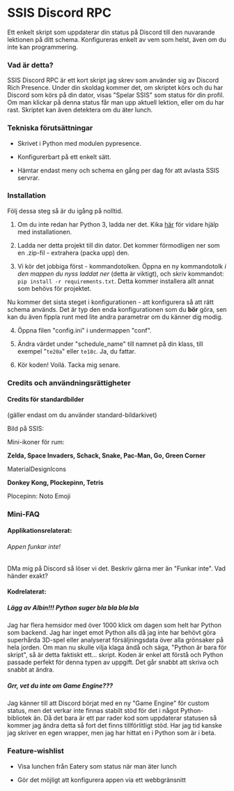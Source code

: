 # SSIS Discord RPC

Ett enkelt skript som uppdaterar din status på Discord till den nuvarande lektionen på ditt schema. Konfigureras enkelt av vem som helst, även om du inte kan programmering.


### Vad är detta?

SSIS Discord RPC är ett kort skript jag skrev som använder sig av Discord Rich Presence. Under din skoldag kommer det, om skriptet körs och du har Discord som körs på din dator, visas "Spelar SSIS" som status för din profil. Om man klickar på denna status får man upp aktuell lektion, eller om du
har rast. Skriptet kan även detektera om du äter lunch.

### Tekniska förutsättningar

- Skrivet i Python med modulen pypresence. 

- Konfigurerbart på ett enkelt sätt.

- Hämtar endast meny och schema en gång per dag för att avlasta SSIS servrar.

### Installation

Följ dessa steg så är du igång på nolltid.

1. Om du inte redan har Python 3, ladda ner det. Kika [här](https://realpython.com/installing-python/)  för vidare hjälp med installationen.

2. Ladda ner detta projekt till din dator. Det kommer förmodligen ner som en .zip-fil - extrahera (packa upp) den.

3. Vi kör det jobbiga först - kommandotolken. Öppna en ny kommandotolk *i den mappen du nyss laddat ner* (detta är viktigt),
och skriv kommandot: `pip install -r requirements.txt`. Detta kommer installera allt annat som behövs för projektet.

Nu kommer det sista steget i konfigurationen - att konfigurera så att rätt schema används. Det är typ den enda konfigurationen som du **bör** göra,
sen kan du även fippla runt med lite andra parametrar om du känner dig modig. 

4. Öppna filen "config.ini" i undermappen "conf".

5. Ändra värdet under "schedule_name" till namnet på din klass, till exempel "`te20a`" eller `te18c`. Ja, du fattar.

6. Kör koden! Voilá. Tacka mig senare.

### Credits och användningsrättigheter

#### Credits för standardbilder

(gäller endast om du använder standard-bildarkivet)

Bild på SSIS: 

Mini-ikoner för rum:

**Zelda, Space Invaders, Schack, Snake, Pac-Man, Go, Green Corner**

MaterialDesignIcons

**Donkey Kong, Plockepinn, Tetris**

Plocepinn: Noto Emoji


### Mini-FAQ 

#### Applikationsrelaterat:

###### Appen funkar inte!

DMa mig på Discord så löser vi det. Beskriv gärna mer än "Funkar inte". Vad händer exakt?

#### Kodrelaterat:

##### Lägg av Albin!!! Python suger bla bla bla bla

Jag har flera hemsidor med över 1000 klick om dagen som helt har Python som backend. Jag har inget emot Python alls då jag inte har behövt göra superhårda 3D-spel eller analyserat försäljningsdata över alla grönsaker på hela jorden. Om man nu skulle vilja klaga ändå och säga, "Python är bara för skript", så är detta faktiskt ett... skript. Koden är enkel att förstå och Python passade perfekt för denna typen av uppgift. Det går snabbt att skriva och snabbt at ändra.

##### Grr, vet du inte om Game Engine???

Jag känner till att Discord börjat med en ny "Game Engine" för custom status, men det verkar inte finnas stabilt stöd för det i något Python-bibliotek än. Då det bara är ett par rader kod som uppdaterar statusen så kommer jag ändra detta så fort det finns tillförlitligt stöd. Har jag tid kanske jag skriver en egen wrapper, men jag har hittat en i Python som är i beta.

### Feature-wishlist

- Visa lunchen från Eatery som status när man äter lunch

- Gör det möjligt att konfigurera appen via ett webbgränsnitt